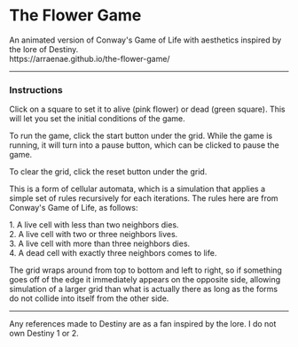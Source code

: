 <h1>The Flower Game</h1>
<p>An animated version of Conway's Game of Life with aesthetics inspired by the lore of Destiny. <br/>
https://arraenae.github.io/the-flower-game/</p>

<hr>

<h3>Instructions</h3>
<p>Click on a square to set it to alive (pink flower) or dead (green square). This will let you set the initial conditions of the game. </p>
<p>To run the game, click the start button under the grid. While the game is running, it will turn into a pause button, which can be clicked to pause the game.</p>
<p>To clear the grid, click the reset button under the grid. </p>
<p>This is a form of cellular automata, which is a simulation that applies a simple set of rules recursively for each iterations. The rules here are from Conway's Game of Life, as follows:</p>
<p>1. A live cell with less than two neighbors dies. <br/>
2. A live cell with two or three neighbors lives. <br/>
3. A live cell with more than three neighbors dies. <br/>
4. A dead cell with exactly three neighbors comes to life. <br/>
<p>The grid wraps around from top to bottom and left to right, so if something goes off of the edge it immediately appears on the opposite side, allowing simulation of a larger grid than what is actually there as long as the forms do not collide into itself from the other side. </p>

<hr>

<p>Any references made to Destiny are as a fan inspired by the lore. I do not own Destiny 1 or 2.</p>
